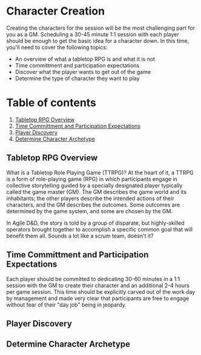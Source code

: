 # Character Creation
Creating the characters for the session will be the most challenging part for you as a GM. Scheduling a 30-45 minute 1:1 session with each player should be enough to get the basic idea for a character down.  In this time, you'll need to cover the following topics:

 - An overview of what a tabletop RPG is and what it is not
 - Time committment and participation expectations
 - Discover what the player wants to get out of the game
 - Determine the type of character they want to play


# Table of contents
1. [Tabletop RPG Overview](#overview)
2. [Time Committment and Participation Expectations](#time-part)
3. [Player Discovery](#discovery)
4. [Determine Character Archetype](#creation)

## Tabletop RPG Overview <a name="overview"></a>
What is a Tabletop Role Playing Game (TTRPG)?  At the heart of it, a TTRPG is a form of role-playing game (RPG) in which participants engage in collective storytelling guided by a specially designated player typically called the game master (GM).  The GM describes the game world and its inhabitants; the other players describe the intended actions of their characters, and the GM describes the outcomes. Some outcomes are determined by the game system, and some are chosen by the GM.

In Agile D&D, the story is told by a group of disparate, but highly-skilled operators brought together to accomplish a specific common goal that will benefit them all. Sounds a lot like a scrum team, doesn't it?

## Time Committment and Participation Expectations <a name="time-part"></a>
Each player should be committed to dedicating 30-60 minutes in a 1:1 session with the GM to create their character and an additional 2-4 hours per game session.  This time should be explicitly carved out of the work day by management and made very clear that participants are free to engage without fear of their "day job" being in jeopardy.

## Player Discovery <a name="discovery"></a>


## Determine Character Archetype <a name="creation"></a>